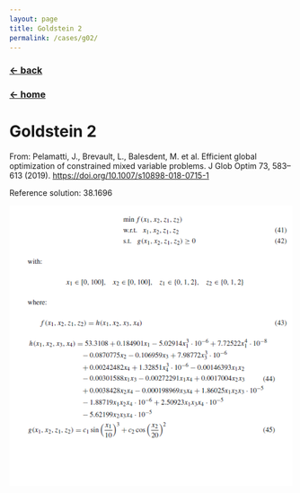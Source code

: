 ```yaml
---
layout: page
title: Goldstein 2
permalink: /cases/g02/
---
```

### [← back](/cases/)
### [← home](/index/)

# Goldstein 2


From: Pelamatti, J., Brevault, L., Balesdent, M. et al. Efficient global optimization of constrained mixed variable problems. J Glob Optim 73, 583–613 (2019). https://doi.org/10.1007/s10898-018-0715-1

Reference solution: 38.1696

<img align="left" src="https://raw.githubusercontent.com/mixed-optimization-benchmark/mixed-optimization-benchmark.github.io/master/Cas%20test/Goldstein_2.PNG" >
